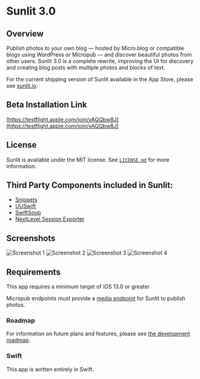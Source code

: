 # Sunlit 3.0

## Overview
Publish photos to your own blog — hosted by Micro.blog or compatible blogs using WordPress or Micropub — and discover beautiful photos from other users. Sunlit 3.0 is a complete rewrite, improving the UI for discovery and creating blog posts with multiple photos and blocks of text.

For the current shipping version of Sunlit available in the App Store, please see [sunlit.io](https://sunlit.io/).

## Beta Installation Link
[https://testflight.apple.com/join/vAQQbw8J](https://testflight.apple.com/join/vAQQbw8J)

## License
Sunlit is available under the MIT license. See [`LICENSE.md`](https://github.com/microdotblog/sunlit/blob/develop/LICENSE.md) for more information.

## Third Party Components included in Sunlit:
* [Snippets](https://github.com/microdotblog/snippets)
* [UUSwift](https://github.com/SilverPineSoftware/UUSwift)
* [SwiftSoup](https://github.com/scinfu/SwiftSoup)
* [NextLevel Session Exporter](https://github.com/NextLevel/NextLevelSessionExporter)

## Screenshots
![Screenshot 1](https://github.com/microdotblog/sunlit/blob/master/Screenshots/Screenshot01.jpeg?raw=true)
![Screenshot 2](https://github.com/microdotblog/sunlit/blob/master/Screenshots/Screenshot02.jpeg?raw=true)
![Screenshot 3](https://github.com/microdotblog/sunlit/blob/master/Screenshots/Screenshot03.jpeg?raw=true)
![Screenshot 4](https://github.com/microdotblog/sunlit/blob/master/Screenshots/Screenshot04.jpeg?raw=true)

## Requirements
This app requires a minimum target of iOS 13.0 or greater

Micropub endpoints must provide a [media endpoint](https://micropub.spec.indieweb.org/#media-endpoint) for Sunlit to publish photos. 


### Roadmap
For information on future plans and features, please see [the development roadmap](https://github.com/microdotblog/sunlit/blob/master/ROADMAP.md).

### Swift
This app is written entirely in Swift.
